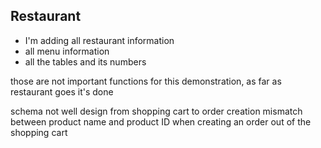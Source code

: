 ## Restaurant

- I'm adding all restaurant information 
- all menu information
- all the tables and its numbers

those are not important functions for this demonstration, as far as restaurant goes it's done

schema not well design from shopping cart to order creation mismatch between product name and product ID when creating an order out of the shopping cart